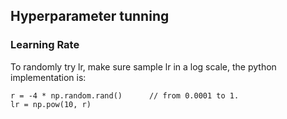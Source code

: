 ## Hyperparameter tunning
### Learning Rate
To randomly try lr, make sure sample lr in a log scale, the python implementation is:
```
r = -4 * np.random.rand()      // from 0.0001 to 1.
lr = np.pow(10, r)
```

